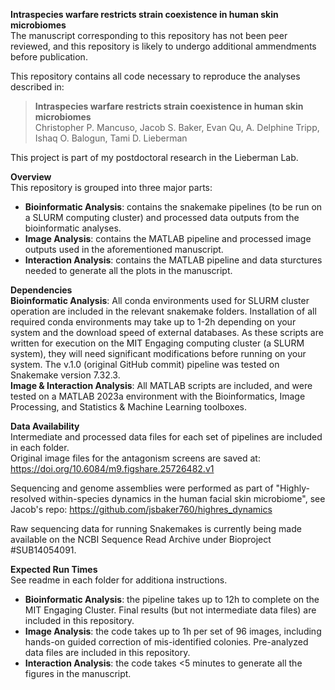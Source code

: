 **Intraspecies warfare restricts strain coexistence in human skin microbiomes** \
The manuscript corresponding to this repository has not been peer reviewed, and this repository is likely to undergo additional ammendments before publication.

This repository contains all code necessary to reproduce the analyses described in:

> **Intraspecies warfare restricts strain coexistence in human skin microbiomes** \
> Christopher P. Mancuso, Jacob S. Baker, Evan Qu, A. Delphine Tripp, Ishaq O. Balogun, Tami D. Lieberman

This project is part of my postdoctoral research in the Lieberman Lab.

**Overview** \
This repository is grouped into three major parts:
- **Bioinformatic Analysis**: contains the snakemake pipelines (to be run on a SLURM computing cluster) and processed data outputs from the bioinformatic analyses. 
- **Image Analysis**: contains the MATLAB pipeline and processed image outputs used in the aforementioned manuscript. 
- **Interaction Analysis**: contains the MATLAB pipeline and data sturctures needed to generate all the plots in the manuscript. 

**Dependencies** \
**Bioinformatic Analysis**: All conda environments used for SLURM cluster operation are included in the relevant snakemake folders. Installation of all required conda environments may take up to 1-2h depending on your system and the download speed of external databases. As these scripts are written for execution on the MIT Engaging computing cluster (a SLURM system), they will need significant modifications before running on your system. The v.1.0 (original GitHub commit) pipeline was tested on Snakemake version 7.32.3. \
**Image & Interaction Analysis**: All MATLAB scripts are included, and were tested on a MATLAB 2023a environment with the Bioinformatics, Image Processing, and Statistics & Machine Learning toolboxes.

**Data Availability** \
Intermediate and processed data files for each set of pipelines are included in each folder. \
Original image files for the antagonism screens are saved at: https://doi.org/10.6084/m9.figshare.25726482.v1

Sequencing and genome assemblies were performed as part of "Highly-resolved within-species dynamics in the human facial skin microbiome", see Jacob's repo: https://github.com/jsbaker760/highres_dynamics 

Raw sequencing data for running Snakemakes is currently being made available on the NCBI Sequence Read Archive under Bioproject #SUB14054091.

**Expected Run Times** \
See readme in each folder for additiona instructions.
- **Bioinformatic Analysis**: the pipeline takes up to 12h to complete on the MIT Engaging Cluster. Final results (but not intermediate data files) are included in this repository.
- **Image Analysis**: the code takes up to 1h per set of 96 images, including hands-on guided correction of mis-identified colonies. Pre-analyzed data files are included in this repository.
- **Interaction Analysis**: the code takes <5 minutes to generate all the figures in the manuscript.
